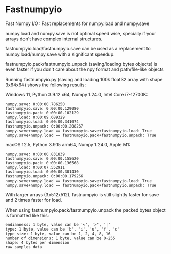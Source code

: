 # Fastnumpyio
Fast Numpy I/O : Fast replacements for numpy.load and numpy.save

numpy.load and numpy.save is not optimal speed wise, specially if your arrays don't have complex internal structures.

fastnumpyio.load/fastnumpyio.save can be used as a replacement to numpy.load/numpy.save with a significant speedup.

fastnumpyio.pack/fastnumpyio.unpack (saving/loading bytes objects) is even faster if you don't care about the npy format and path/file-like objects

Running fastnumpyio.py (saving and loading 100k float32 array with shape 3x64x64) shows the following results:

Windows 11, Python 3.9.12 x64, Numpy 1.24.0, Intel Core i7-12700K:
```
numpy.save: 0:00:00.786250
fastnumpyio.save: 0:00:00.129080
fastnumpyio.pack: 0:00:00.102129
numpy.load: 0:00:09.689329
fastnumpyio.load: 0:00:00.341074
fastnumpyio.unpack: 0:00:00.208267
numpy.save+numpy.load == fastnumpyio.save+fastnumpyio.load: True
numpy.save+numpy.load == fastnumpyio.pack+fastnumpyio.unpack: True
```

macOS 12.5, Python 3.9.15 arm64, Numpy 1.24.0, Apple M1:
```
numpy.save: 0:00:00.831839
fastnumpyio.save: 0:00:00.155620
fastnumpyio.pack: 0:00:00.136568
numpy.load: 0:00:07.552911
fastnumpyio.load: 0:00:00.301430
fastnumpyio.unpack: 0:00:00.179266
numpy.save+numpy.load == fastnumpyio.save+fastnumpyio.load: True
numpy.save+numpy.load == fastnumpyio.pack+fastnumpyio.unpack: True
```

With larger arrays (3x512x512), fastnumpyio is still slightly faster for save and 2 times faster for load.

When using fastnumpyio.pack/fastnumpyio.unpack the packed bytes object is formatted like this:
```
endianness: 1 byte, value can be '<', '>', '|'
type: 1 byte, value can be 'b', 'i', 'u', 'f', 'c'
type size: 1 byte, value can be 1, 2, 4, 8, 16
number of dimensions: 1 byte, value can be 0-255
shape: 4 bytes per dimension
raw samples data
```
